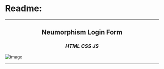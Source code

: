 # Readme:
 
---
 
<h2 align='center'>Neumorphism Login Form</h2>
<h3 quote align='center'><i>HTML CSS JS</i></h3 quote>

![image](https://github.com/younghosein/Neumorphism-Login-Form/assets/83702864/f165b4e8-a70a-411d-9d15-9821c625acea)

 
---
